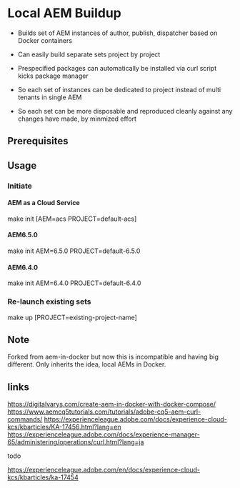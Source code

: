 # Local AEM Buildup

* Builds set of AEM instances of author, publish, dispatcher based on Docker containers
* Can easily build separate sets project by project
* Prespecified packages can automatically be installed via curl script kicks package manager

* So each set of instances can be dedicated to project instead of multi tenants in single AEM
* So each set can be more disposable and reproduced cleanly against any changes have made, by minmized effort

## Prerequisites

## Usage

### Initiate

#### AEM as a Cloud Service

make init [AEM=acs PROJECT=default-acs]

#### AEM6.5.0 

make init AEM=6.5.0 PROJECT=default-6.5.0

#### AEM6.4.0 

make init AEM=6.4.0 PROJECT=default-6.4.0

### Re-launch existing sets

make up [PROJECT=existing-project-name]

## Note

Forked from aem-in-docker but now this is incompatible and having big different. Only inherits the idea, local AEMs in Docker.

## links

https://digitalvarys.com/create-aem-in-docker-with-docker-compose/
https://www.aemcq5tutorials.com/tutorials/adobe-cq5-aem-curl-commands/
https://experienceleague.adobe.com/docs/experience-cloud-kcs/kbarticles/KA-17456.html?lang=en
https://experienceleague.adobe.com/docs/experience-manager-65/administering/operations/curl.html?lang=ja

todo

https://experienceleague.adobe.com/en/docs/experience-cloud-kcs/kbarticles/ka-17454
